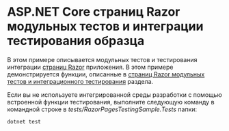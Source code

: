 # <a name="aspnet-core-razor-pages-unit-and-integration-testing-sample"></a>ASP.NET Core страниц Razor модульных тестов и интеграции тестирования образца

В этом примере описывается модульных тестов и тестирования интеграции [страниц Razor](https://docs.microsoft.com/aspnet/core/mvc/razor-pages) приложения. В этом примере демонстрируется функции, описанные в [страниц Razor модульных тестов и интеграционного тестирования](https://docs.microsoft.com/en-us/aspnet/core/testing/razor-pages-testing) раздела.

Если вы не используете интегрированной среды разработки с помощью встроенной функции тестирования, выполните следующую команду в командной строке в *tests/RazorPagesTestingSample.Tests* папки:

```console
dotnet test
```
